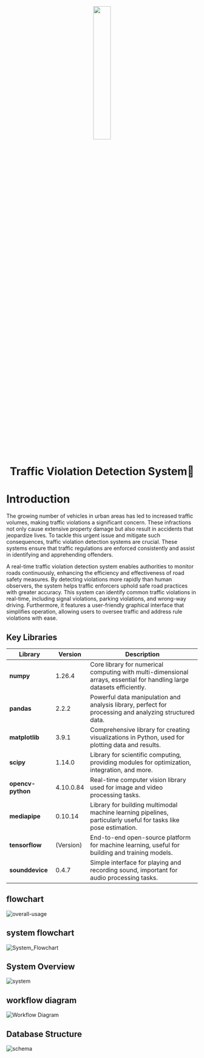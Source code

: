 <div align='center'><img style="width:30%" src='https://github.com/user-attachments/assets/7e10e502-c8ab-4553-8a44-5b5f3e38fc74'/></div>

<div align='center'> <h1> Traffic Violation Detection System🚦</h1> </div>

## <h1>Introduction</h1>

The growing number of vehicles in urban areas has led to increased traffic volumes, making traffic violations a significant concern. These infractions not only cause extensive property damage but also result in accidents that jeopardize lives. To tackle this urgent issue and mitigate such consequences, traffic violation detection systems are crucial. These systems ensure that traffic regulations are enforced consistently and assist in identifying and apprehending offenders.

A real-time traffic violation detection system enables authorities to monitor roads continuously, enhancing the efficiency and effectiveness of road safety measures. By detecting violations more rapidly than human observers, the system helps traffic enforcers uphold safe road practices with greater accuracy. This system can identify common traffic violations in real-time, including signal violations, parking violations, and wrong-way driving. Furthermore, it features a user-friendly graphical interface that simplifies operation, allowing users to oversee traffic and address rule violations with ease.

## Key Libraries

| Library                        | Version  | Description                                                         |
|--------------------------------|----------|---------------------------------------------------------------------|
| **numpy**                      | 1.26.4   | Core library for numerical computing with multi-dimensional arrays, essential for handling large datasets efficiently. |
| **pandas**                     | 2.2.2    | Powerful data manipulation and analysis library, perfect for processing and analyzing structured data. |
| **matplotlib**                 | 3.9.1    | Comprehensive library for creating visualizations in Python, used for plotting data and results.        |
| **scipy**                      | 1.14.0   | Library for scientific computing, providing modules for optimization, integration, and more.            |
| **opencv-python**              | 4.10.0.84| Real-time computer vision library used for image and video processing tasks.                            |
| **mediapipe**                  | 0.10.14  | Library for building multimodal machine learning pipelines, particularly useful for tasks like pose estimation. |
| **tensorflow**                 | (Version)| End-to-end open-source platform for machine learning, useful for building and training models.          |
| **sounddevice**                | 0.4.7    | Simple interface for playing and recording sound, important for audio processing tasks.                 |


##  flowchart
![overall-usage](https://github.com/user-attachments/assets/22539a1b-dafa-4cdc-b0bf-dca2de232908)

## system flowchart
![System_Flowchart](https://github.com/user-attachments/assets/37fb12b5-dd53-4b09-bfd8-bebc443c5629)


## System Overview
![system](https://github.com/user-attachments/assets/9f8c5df9-680a-4c8e-b8c1-fa820070dfc4)

## workflow diagram
![Workflow Diagram](https://github.com/user-attachments/assets/81098441-e2cf-487e-8b68-79730c54b7cf)


## Database Structure
![schema](https://github.com/user-attachments/assets/a887df0c-bc7a-4656-9362-56aa0a16707f)
